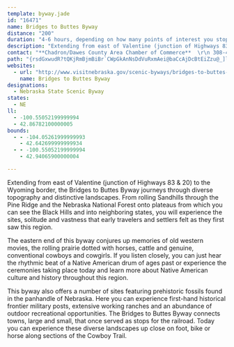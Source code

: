 ```yaml
---
template: byway.jade
id: "16471"
name: Bridges to Buttes Byway
distance: "200"
duration: "4-6 hours, depending on how many points of interest you stop and see."
description: "Extending from east of Valentine (junction of Highways 83 & 20) to the Wyoming border, the Bridges to Buttes Byway journeys through diverse topography and distinctive landscapes. "
contact: "**Chadron/Dawes County Area Chamber of Commerce**  \r\n 308-432-4401  \r\n 800-603-2937  \r\n [Send E-mail](mailto:chamber@chadron.com )  \r\n\r\n**Crawford Area Chamber of Commerce**  \r\n 308-665-1817  \r\n 800-647-3213  \r\n [Send E-mail](mailto:crawfordchamber@yahoo.com )  \r\n\r\n**Valentine Chamber of Commerce**  \r\n 402-376-2969  \r\n 1-800-658-4024  \r\n [Send E-mail](mailto:tourism@valentine-ne.com )  \r\n\r\n"
path: "{rsdGxwudR?tQKjRmBjmBiBr`CWpGkAnNsDdVuRxmAei@baCcAjDcBtEiZzu@_]lbAiGnOkIhQwArDoB~FuBhIy@dEqm@pfDg@hBq@|BwAnDsB|Dg\\nh@}B~DoBxEcA`DeBrIuKxt@oAdI}@`E}@~Cwi@x~A_FhRyMli@m@dDcNt{@_AvJw@nMm@|UqIjoE]j^C`RXzwCHtGTpFXzEhAnKrCnQtKtn@`K`m@tA~IxPznAbB|JhS|eAt@rHJhHMzE_@jEs@nE_wAbvGoOlr@_CjO{B`Uk@|ISzHKrOD~dADtLb@`SN|Cr@zJ|G|d@x@lEn@tCx@jC|BfFbAjBfPvTpBfDhBrDtMn[bPra@fC|HzAxF|E|UhFtXzAtI`@rDj@fHFrBXbn@QpJQ`F_@hGs@tGkQrrAqAhKoBzUmAzPUnLHzKhDbw@h@`PBnLY`K{KnzA_Mj`AyAzLYlDuAr^m@v`@iEzkBc@rLiAtRiAbO}AvWGrFm@~gA_AljA?|Of@hQp@rKrR~cCJjBDfD{LdmDwLxdBo@~FoAlIqIle@iAzEmBbKcFnSkFbWoEbWyKxk@Y~Bk@vHIdFNnHtIztAf@dHVfB^`CjAzEfAjDlU`j@nArFb@rDJ~ABtECjBc@`GeF|Xu\\veBcBtLi@rFo@pMIlK_@loBThN\\~EjAtL`U~qB|E`d@tAzKrBtKbQhq@~A~FfB`FtDdH`T~ThGrHbDfGrBxEhAlDnBlI`AhG^fDTpDHhDN~iAI|QHdsBdArb@rAx]xDdlA`AhWDhOaC`t@oC`_Ae@~L_@xPaA|VgCz{@M`PDpQ|EjlCLnQi@ld@wDnaEwDtsD}Avd@eDp{@qHr}ECbPN`Il@|On@`JlB~PnAhIrB`KzPnu@fBhIrDtO|AxHdAzGt@fJHxBD|JGvDc@|GeNhfBiBxWcCdn@_Brk@cBpp@O`IgAjfB\\xXnAlx@HrCd@zFr@zF|AzHtBdHbCxFvDvGdQnVnBfDpG~LrC`GvDfJ~_@~aAdCzF~D`IxHxMz]tf@rB~DhCnGfCfJdAnGj@dFv@`N|Cpu@rBnb@n@vGd@xCvAlGpAlErCdH|P`\\jr@xqApUv_@~B`DvEtFhCfCfEhD~CvB`FdCrEfBbGbBnG`AdRlBbyAlPfbAbGzHt@jIbBvFjBtAj@~C`BpDxBrCrB|CpCnAlAvFtGlE`HvDrH|CxHnSbo@rAfDfErIrEhHfl@zx@lEhHhCdFrCbHnBdGxS`t@zCnJbXns@xA~EbAbFj@jFb@`JChFaAle@F`ORhPb@rMt@bK`BzKvLlm@tAxHn@nE|@pIXnEX`ILxIZlhACr}ADjIa@|m@Cfh@Ht`BExf@Tr~@PtbCQrlBJb`C?trLH`vAEz_BH~RIdx@Vdm@f@pm@hAdkAlAzzAThFh@dEd@fCv@tCdApCpq@tsAzDlIfAxC`{CtkJlFhN`ItRrD|KzQfk@`FzPlDfNrCpIfJxSvk@vmAj|@jdBjPbZnOvWvCxGz@dChAtEx@dFRrBf\\ruElAtJtBrK`VzbAXjBf@xFHbJAriBDtNnLdeB|{@z{LnDtf@hInbA~IreAb@zDlAtIp^duBbBfI~@lDrN`c@zAfHl@tDj@vGXtE|Ad`@~PzoBtA~LlAvHlh@`cDbAzHT~DDfEElDOrE{Ib`Au@bH}@xGeBzImClJyFbQ}M`_@iYzz@qEfK}w@h}AiGdLgGrIa[d^eEfGmA|BeGzLyw@lbBcDlGgDrFmG~HutBbyBqAlAqCrBeo@~^yElEs^ld@uEdHqD`HyCfHaGpQmC~FoApBmDfEsXbUyCzC}BrDyO~XuB|CeVvZsF|JoDzJcA~DuZtnAwK|ZyxA|}De`@dfAcBtGgZrrAgBnGoAnDiDpIuDxG_]~f@y_@fm@cDtGiAjDs@nCcF|Wo@tDo@rFgMzwAg@~HMtFGnNCbaBJb}AEjZUhImIzvBJxCTvAjDpGnAjDn@jDN`GBhJFfEOtPKb]EnoADlyBH|PHpz@CpXRxKfJ`dA`C|UhEpe@~@nIr@xDlCnLdErMhIvTzFhObOpa@~M~]bG`QpGnPvrC~vH|DhLh}AnrFfx@vqChElPbBrFfEnLpxEd`MlApDdcAxgDfFlNdFbL~FnLdmAb~BxCjG|BbIhA`HX~BnQ|`Ch@tDp@vBvApC~@bArAjA~Ar@~B^vYVhRm@`JKzSJhBbBx@|Bw@th@Br~@OdGuGbaAOnFAdEDnGb@tIj@vGb@fD~@bFrAdGx@xCdB`FzC`HdB~C|PvWxAxCn@dBrAfF~@nGlCx]`@vDfAzEjAfDx@`BtBvCfCxBjWvNrBvAzAxA~BnCz@vAxBrEjAfDvAzFlDbUhArFlXp`AfWr|@hShz@j]`yAbBnKhAlMTlFV|L?xF]`HYfDoAjHaBzFaAzBgErHwd@ts@oLzNuClEoCrEwD`HcBrDiBtEgBxF{AzFiQ|s@u@xD}A`Le@~DY~CSzDOhH?pCHnCb@xHvD|XhFj^n@zDlD|VbUfoArAdIn@zGTxFFhCCxGMdCUfDu@`HyArHsAtEaOxc@uA~Fq@tE]jEKzCIdeAIfF[rJm@hHiBnLoa@p~AqLnc@__@jwAaKh_@}FdSkEnQob@hbBuBtIe@lCUlBWfEo@`xAY|hDNtxC?d{@KlHm@tHy@rFg@~BeAdDoYju@sClHy@lCo@|BmAzG_@rFOvDEfo@PtdFOf{CHj`AXtJt@lMxBfe@rChi@\\fFb@dENdChB`QlEzYpD`XrIrl@lBhQlA~Rf@nNNlKhAxgBdAdqAV|M~@tKh@zDjq@vjDtAlIjCvRxAjMfNfiBfBhO~@dG`EdTne@`xBhBfK~AbLb@dE"
websites: 
  - url: "http://www.visitnebraska.gov/scenic-byways/bridges-to-buttes-byway"
    name: Bridges to Buttes Byway
designations: 
  - Nebraska State Scenic Byway
states: 
  - NE
ll: 
  - -100.55052199999994
  - 42.86782100000005
bounds: 
  - - -104.05261999999993
    - 42.642699999999934
  - - -100.55052199999994
    - 42.94065900000004

---
```


<p>Extending from east of Valentine (junction of Highways 83 &amp; 20) to the Wyoming border, the Bridges to Buttes Byway journeys through diverse topography and distinctive landscapes. From rolling Sandhills through the Pine Ridge and the Nebraska National Forest onto plateaus from which you can see the Black Hills and into neighboring states, you will experience the sites, solitude and vastness that early travelers and settlers felt as they first saw this region. </p>
<p>The eastern end of this byway conjures up memories of old western movies, the rolling prairie dotted with horses, cattle and genuine, conventional cowboys and cowgirls. If you listen closely, you can just hear the rhythmic beat of a Native American drum of ages past or experience the ceremonies taking place today and learn more about Native American culture and history throughout this region. </p>

<p>This byway also offers a number of sites featuring prehistoric fossils found in the panhandle of Nebraska. Here you can experience first-hand historical frontier military posts, extensive working ranches and an abundance of
outdoor recreational opportunities. The Bridges to Buttes Byway connects towns, large and small, that once served as stops for the railroad. Today you can experience these diverse landscapes up close on foot, bike or horse along sections of the Cowboy Trail.</p>
